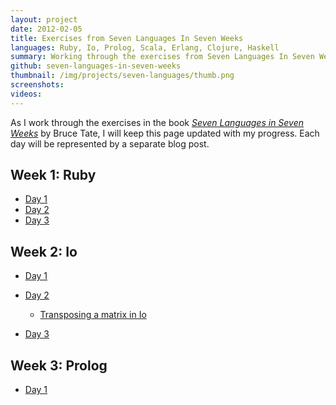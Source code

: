 ```yaml
---
layout: project
date: 2012-02-05
title: Exercises from Seven Languages In Seven Weeks
languages: Ruby, Io, Prolog, Scala, Erlang, Clojure, Haskell
summary: Working through the exercises from Seven Languages In Seven Weeks.
github: seven-languages-in-seven-weeks
thumbnail: /img/projects/seven-languages/thumb.png
screenshots: 
videos:
---
```


As I work through the exercises in the book [*Seven Languages in Seven
Weeks*](http://www.pragprog.com/titles/btlang/seven-languages-in-seven-weeks) by
Bruce Tate, I will keep this page updated with my progress. Each day will be
represented by a separate blog post.

Week 1: Ruby
---

* [Day 1](/blog/2011/11/27/seven-languages-week-1-day-1/)
* [Day 2](/blog/2011/12/04/seven-languages-week-1-day-2/)
* [Day 3](/blog/2011/12/15/seven-languages-week-1-day-3/)

Week 2: Io
---

* [Day 1](/blog/2011/12/18/seven-languages-week-2-day-1/)
* [Day 2](/blog/2012/01/11/seven-languages-week-2-day-2/)

  * [Transposing a matrix in Io](/blog/2011/12/30/transposing-a-matrix-in-io/)
* [Day 3](/blog/2012/01/16/seven-languages-week-2-day-3/)

Week 3: Prolog
---

* [Day 1](/blog/2012/02/05/seven-languages-week-3-day-1/)

